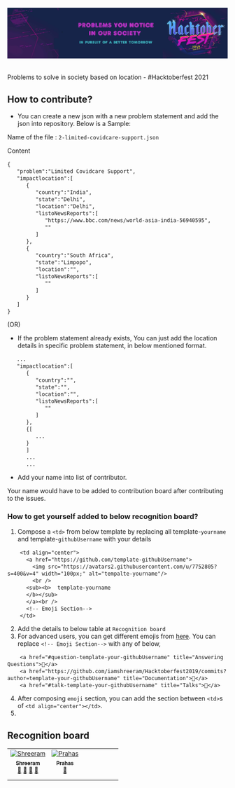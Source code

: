 <p align="center">
    <a href="#">
        <img src="./static/hbg.jpg" />
    </a>
    <br/> <br/>
</p>


Problems to solve in society based on location - #Hacktoberfest 2021

## How to contribute?
* You can create a new json with a new problem statement and add the json into repository. Below is a Sample: 

Name of the file : `2-limited-covidcare-support.json`

Content 
```
{
   "problem":"Limited Covidcare Support",
   "impactlocation":[
      {
         "country":"India",
         "state":"Delhi",
         "location":"Delhi",
         "listoNewsReports":[
            "https://www.bbc.com/news/world-asia-india-56940595",
            ""
         ]
      },
      {
         "country":"South Africa",
         "state":"Limpopo",
         "location":"",
         "listoNewsReports":[
            ""
         ]
      }
   ]
}

```
(OR) 
* If the problem statement already exists, You can just add the location details in specific problem statement, in below mentioned format. 

```
   ...
   "impactlocation":[
      {
         "country":"",
         "state":"",
         "location":"",
         "listoNewsReports":[
            ""
         ]
      },
      {[
         ...
      }
      ]
      ...
      ...

```
* Add your name into list of contributor. 

Your name would have to be added to contribution board after contributing to the issues. 

### How to get yourself added to below recognition board?
1. Compose a `<td>` from below template by replacing all template-`yourname` and template-`githubUsername` with your details
  ```
      <td align="center">
        <a href="https://github.com/template-githubUsername">
          <img src="https://avatars2.githubusercontent.com/u/7752805?s=400&v=4" width="100px;" alt="tempalte-yourname"/>
          <br />
        <sub><b>  template-yourname
        </b></sub>
        </a><br />
        <!-- Emoji Section-->
      </td>
  ```
2. Add the details to below table at `Recognition board`
3. For advanced users, you can get different emojis from [here](https://allcontributors.org/docs/en/emoji-key#table). You can replace `<!-- Emoji Section-->` with any of below, 
  ```
      <a href="#question-template-your-githubUsername" title="Answering Questions">💬</a> 
      <a href="https://github.com/iamshreeram/Hacktoberfest2019/commits?author=template-your-githubUsername" title="Documentation">📖</a> 
      <a href="#talk-template-your-githubUsername" title="Talks">📢</a>
  ```
4. After composing `emoji` section, you can add the section between `<td>`s of `<td align="center"></td>`.
5. 


## Recognition board 
<!-- ALL-CONTRIBUTORS-LIST:START - Do not remove or modify this section -->
<!-- prettier-ignore -->
<table>
  <tr>
    <td align="center">
      <a href="https://shreeram.us"><img src="https://avatars2.githubusercontent.com/u/7752805?s=400&v=4" width="100px;" alt="Shreeram"/><br />
      <sub><b>Shreeram</b></sub></a><br />
      <a href="#question-shreeram" title="Answering Questions">💬</a> 
      <a href="https://github.com/iamshreeram/Hacktoberfest2019/commits?author=shreeram" title="Documentation">📖</a> 
      <a href="#review-shreeram" title="Reviewed Pull Requests">👀</a> 
      <a href="#talk-shreeram" title="Talks">📢</a>
    </td>
    <td align="center">
      <a href="https://github.com/prahasR">
        <img src="https://avatars2.githubusercontent.com/u/7752805?s=400&v=4" width="100px;" alt="Prahas"/>
        <br />
      <sub><b>Prahas</b></sub>
      </a><br />
      <a href="#question-prahasR" title="Answering Questions">💬</a> 
    </td>
    <td align="center"></td>
    <td align="center"></td>
    <td align="center"></td>
    <td align="center"></td>
    <td align="center"></td>
    <td align="center"></td>
  </tr>
  <tr>
    <td align="center"></td>
    <td align="center"></td>
    <td align="center"></td>
    <td align="center"></td>
    <td align="center"></td>
    <td align="center"></td>
    <td align="center"></td>
  </tr>
  <tr>
    <td align="center"></td>
    <td align="center"></td>
    <td align="center"></td>
    <td align="center"></td>
    <td align="center"></td>
    <td align="center"></td>
    <td align="center"></td>
  </tr>
</table>
